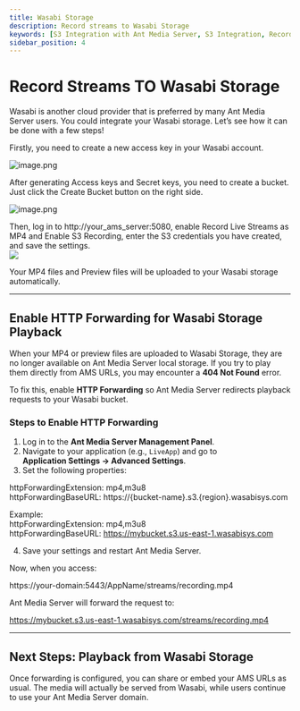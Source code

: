 ```yaml
---
title: Wasabi Storage
description: Record streams to Wasabi Storage
keywords: [S3 Integration with Ant Media Server, S3 Integration, Record streams to Wasabi Storage, Ant Media Server Documentation, Ant Media Server Tutorials]
sidebar_position: 4
---
```


# Record Streams TO Wasabi Storage

Wasabi is another cloud provider that is preferred by many Ant Media Server users. You could integrate your Wasabi storage. Let’s see how it can be done with a few steps!

Firstly, you need to create a new access key in your Wasabi account.

![image.png](@site/static/img/image-286129.png)

After generating Access keys and Secret keys, you need to create a bucket. Just click the Create Bucket button on the right side.

![image.png](@site/static/img/image-286229.png)

Then, log in to http://your_ams_server:5080, enable Record Live Streams as MP4 and Enable S3 Recording, enter the S3 credentials you have created, and save the settings.  
![](@site/static/img/image-1648581984499.png )

Your MP4 files and Preview files will be uploaded to your Wasabi storage automatically.

---

## Enable HTTP Forwarding for Wasabi Storage Playback

When your MP4 or preview files are uploaded to Wasabi Storage, they are no longer available on Ant Media Server local storage. If you try to play them directly from AMS URLs, you may encounter a **404 Not Found** error.

To fix this, enable **HTTP Forwarding** so Ant Media Server redirects playback requests to your Wasabi bucket.

### Steps to Enable HTTP Forwarding

1. Log in to the **Ant Media Server Management Panel**.  
2. Navigate to your application (e.g., `LiveApp`) and go to  
   **Application Settings → Advanced Settings**.  
3. Set the following properties:

httpForwardingExtension: mp4,m3u8  
httpForwardingBaseURL: https://{bucket-name}.s3.{region}.wasabisys.com  

Example:  
httpForwardingExtension: mp4,m3u8  
httpForwardingBaseURL: https://mybucket.s3.us-east-1.wasabisys.com  

4. Save your settings and restart Ant Media Server.

Now, when you access:

https://your-domain:5443/AppName/streams/recording.mp4  

Ant Media Server will forward the request to:

https://mybucket.s3.us-east-1.wasabisys.com/streams/recording.mp4  

---

## Next Steps: Playback from Wasabi Storage

Once forwarding is configured, you can share or embed your AMS URLs as usual. The media will actually be served from Wasabi, while users continue to use your Ant Media Server domain.